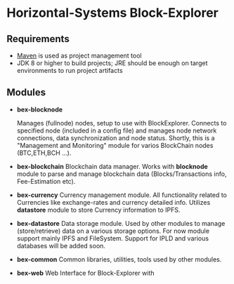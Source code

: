 # Horizontal-Systems Block-Explorer

## Requirements
- [Maven](http://maven.apache.org/) is used as project management tool
- JDK 8 or higher to build projects; JRE should be enough on target environments to run project artifacts


## Modules

- **bex-blocknode** 

  Manages (fullnode) nodes, setup to use with BlockExplorer. Connects to specified node (included in a config file) and manages node network connections, data synchronization and node status. Shortly, this is a "Management and Monitoring" module for varios BlockChain nodes (BTC,ETH,BCH ...).
        
- **bex-blockchain**
  Blockchain data manager. Works with **blocknode** module to parse and manage blockchain data (Blocks/Transactions info, Fee-Estimation etc).
 
- **bex-currency** 
  Currency management module. All functionality related to Currencies like exchange-rates and currency detailed info.
  Utilizes **datastore** module to store Currency information to IPFS. 
  
- **bex-datastore**
  Data storage module. Used by other modules to manage (store/retrieve) data on a various storage options.
  For now module support mainly IPFS and FileSystem. Support for  IPLD and various databases will be added soon.
  
- **bex-common** 
  Common libraries, utilities, tools used by other modules.
   
- **bex-web**
  Web Interface for Block-Explorer
 with




